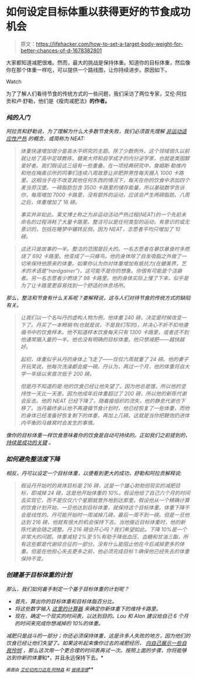 # 如何设定目标体重以获得更好的节食成功机会

> 原文：<https://lifehacker.com/how-to-set-a-target-body-weight-for-better-chances-of-d-1678382801>

大家都知道减肥很难。然而，最大的挑战是保持体重。知道你的目标体重，然后像你在那个体重一样吃，可以提供一个路线图，让你持续进步。原因如下。

Watch

为了了解人们看待节食的传统方式的一些问题，我们采访了两位专家，艾伦·阿拉贡和卢·舒勒，他们是《瘦肉减肥法》[](http://www.amazon.com/The-Lean-Muscle-Diet-Customized-ebook/dp/B00K8DSURY?asc_campaign=InlineText&asc_refurl=https://lifehacker.com/how-to-set-a-target-body-weight-for-better-chances-of-d-1678382801&asc_source=&tag=kinjalifehackerlink-20)**的作者。**

### *纯的入门*

*阿拉贡和舒勒说，为了理解为什么大多数节食失败，我们必须首先理解 [非运动适应性产热](http://www.ncbi.nlm.nih.gov/pubmed/12468415) 的概念，或简称为 NEAT:*

> *体重快速增加很少是高水平研究的主题。除了少数例外，这个领域很久以前就让给了高中足球教练、健美大师和自学成才的内分泌学家，也就是类固醇爱好者。我们假设这三组有一些重叠。在一项经典研究中，詹姆斯·勒维内和他在梅奥诊所的同事们连续八周故意让非肥胖男性每天摄入 1000 卡路里。这相当于在不改变其他任何东西的情况下，每天在你的饮食中添加四个麦当劳汉堡。一磅脂肪包含 3500 卡路里的储存能量，所以基础数学告诉你，每周增加 7000 卡路里，没有额外的运动，应该会产生两磅脂肪。八周之后，体重增加了 16 磅。*
> 
> *事实并非如此。莱文博士称之为非运动活动产热过程(NEAT)的一个先前未命名的过程消耗了大量卡路里。整洁可以是任何类型的运动，有意识的或无意识的，包括在睡梦中辗转反侧。因为 NEAT，志愿者平均只增加了 10 磅。*

> *这还只是故事的一半。整洁的范围是巨大的。一名志愿者在暴饮暴食时多燃烧了 692 卡路里。他变成了一只蜂鸟。他的身体除了自发吸脂之外做了一切来保持他原来的体重。如果你认为你对体重增加有抵抗力(在健美界，艺术的术语是“hardgainer”)，这可能不是你的想象。你很有可能是个洁癖者。另一名志愿者少燃烧了 98 卡路里。他的身体实际上慢了下来，似乎是为了让卡路里更容易找到一个舒适的休息场所。*

*那么，整洁和节食有什么关系呢？娄解释说，这与人们对待节食的传统方式的缺陷有关。*

> *让我们以一个名叫丹的虚构人物为例，他体重 240 磅，决定是时候改变一下了。丹买了一本畅销书(也就是说，不是我们写的)，并决心不折不扣地遵循书中的饮食样本。他不知道样本饮食每天只有 1300 卡路里，或者还不到他通常摄入量的一半。他也没有明确的目标体重。他只想减肥——越快越好。*
> 
> *起初，体重似乎从丹的身体上飞走了——仅仅六周就重了 24 磅。他的妻子开玩笑说，他每次洗澡都会瘦一磅。丹认为，再过一个月，他的体重将自大学一年级以来首次低于 200 磅。*
> 
> *但是丹不知道的是:他的饮食已经让他失望了。因为他总是饿，所以他的坚持性一天比一天差。因为他成年后体重超过了 200 磅，所以他的新陈代谢会反击。他的 NEAT 已经下降了，随着瘦组织的流失，他的静息代谢也下移了。当丹最终承认他不再遵循节食计划时，他已经恢复了一些体重，而他的身体已经准备好恢复剩下的体重，再加上几磅。这就是当你把鞭炮扔进体内平衡的马蜂窝时会发生的事情。*

*像你的目标体重一样饮食意味着你的饮食是自动可持续的。正如我们之前提到的， [持续是成功的关键](https://lifehacker.com/exercise-vs-diet-which-is-more-important-for-weight-l-1677532039) 。*

### *如何避免整洁度下降*

*相反，丹可以设定一个目标体重，以便看到更大的成功，舒勒和阿拉贡解释说:*

> *假设丹开始时的具体目标是 216 磅，这是一个雄心勃勃但现实的减肥目标，即减掉 24 磅，这是他开始体重的 10%。假设他给了自己六个月的时间去实现它，而不是仅仅六个星期就意外地到达那里。假设他从一个精确计算的饮食计划开始，一旦他达到目标体重，就保持这个目标体重。体重下降不会是线性的。丹可能开始时一周减掉几磅，最后一周不到一磅。但是一旦他达到 216 磅，他就有很大的机会保持下去。当他接近目标体重时，他的新陈代谢会随之调整。丹 216 磅会开心吗？我们希望如此。下降 10%是一个非常大的问题。体重减轻 2%至 5%有助于降低血压、血糖和甘油三酯，所有这些都是代谢综合征的一部分。没有什么能阻止他在今后减掉更多的体重。但是在他担心失去更多之前，他必须完成目标 1:确保他已经失去的体重保持不变。*

### *创建基于目标体重的计划*

*那么，我们如何着手制定一个基于目标体重的计划呢？*

*   *首先，算出你的目标体重和目标体脂百分比。*
*   *将这些数字输入 [这里的计算器](http://www.exrx.net/Calculators/CalRequire.html) 来确定你新体重下的维持卡路里。*
*   *现在，确定一个现实的时间表，以达到目的。Lou 和 Alan 建议给自己 6 个月的时间来完成你想减掉的 10%的体重。*

*减肥只是战斗的一部分；你还必须保持体重，这是许多人失败的地方，因为他们的饮食已经让他们失望了。如果这听起来像你过去的减肥经历， [向自己展示一些自我怜悯](http://lifehacker.com/how-to-start-exercising-when-youre-already-overweight-1521317096) ，那么这次用一个更合理的时间表再试一次。按照上面的步骤，你将能够达到你新的体重*和*，并且永远保持下去。*

*<small>*画面由*</small> [<small>*艾伦切肉刀*</small>](https://www.flickr.com/photos/alancleaver/)<small></small>*[<small>*迈克·阿特森*</small>](https://www.flickr.com/photos/topiarygarden/) <small>*和*</small> [<small>*彼得涅德*</small>](https://www.flickr.com/photos/peterned/)<small></small>**
